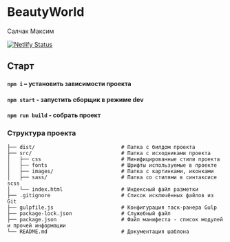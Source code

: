 # BeautyWorld
Салчак Максим

[![Netlify Status](https://api.netlify.com/api/v1/badges/a4538f1d-daba-4886-b0c3-364ff7830aaf/deploy-status)](https://app.netlify.com/sites/beautyworld-max/deploys)

## Старт
#### `npm i` – установить зависимости проекта
#### `npm start` - запустить сборщик в режиме dev
#### `npm run build` - собрать проект

### Структура проекта

```
├── dist/                            # Папка с билдом проекта
├── src/                             # Папка с исходниками проекта
│   ├── css                          # Минифицированные стили проекта
│   ├── fonts                        # Шрифты используемые в проекте
│   ├── images/                      # Папка с картинками, иконками
│   ├── sass/                        # Папка со стилями в синтаксисе scss
│   └── index.html                   # Индексный файл разметки
├── .gitignore                       # Список исключённых файлов из Git
├── gulpfile.js                      # Конфигурация таск-ранера Gulp
├── package-lock.json                # Служебный файл
├── package.json                     # Файл манифеста - список модулей и прочей информации
└── README.md                        # Документация шаблона
```